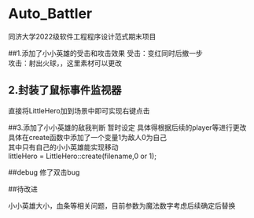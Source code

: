 # Auto_Battler
同济大学2022级软件工程程序设计范式期末项目

##1.添加了小小英雄的受击和攻击效果
受击：变红同时后撤一步  
攻击：射出火球，，这里素材可以更改

## 2.封装了鼠标事件监视器
直接将LittleHero加到场景中即可实现右键点击


##3.添加了小小英雄的敌我判断
暂时设定 具体得根据后续的player等进行更改  
具体在create函数中添加了一个变量1为敌人0为自己  
其中只有自己的小小英雄能实现移动  
	littleHero = LittleHero::create(filename,0 or 1); 

##debug
修了双击bug

##待改进

小小英雄大小，血条等相关问题，目前参数为魔法数字考虑后续确定后替换